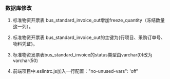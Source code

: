 ### 数据库修改
1. 标准物资开票表 bus_standard_invoice_out增加freeze_quantity（冻结数量这一列）。
2. 标准物资开票表 bus_standard_invoice_out的主键为{行项目、采购订单号、物料凭证}。

3. 标准物资发票表bus_standard_invoice的status类型由varchar(0)改为varchar(50)

4. 前端项目中.eslintrc.js加入一行配置："no-unused-vars": 'off'

